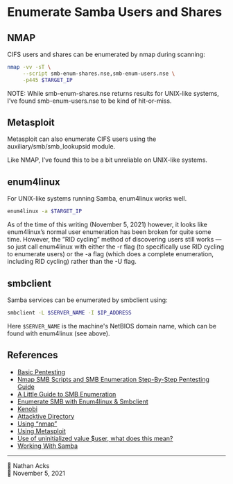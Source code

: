 # Enumerate Samba Users and Shares

## NMAP

CIFS users and shares can be enumerated by nmap during scanning:

```bash
nmap -vv -sT \
     --script smb-enum-shares.nse,smb-enum-users.nse \
     -p445 $TARGET_IP
```

NOTE: While smb-enum-shares.nse returns results for UNIX-like systems, I’ve found smb-enum-users.nse to be kind of hit-or-miss.

## Metasploit

Metasploit can also enumerate CIFS users using the auxiliary/smb/smb_lookupsid module.

Like NMAP, I’ve found this to be a bit unreliable on UNIX-like systems.

## enum4linux

For UNIX-like systems running Samba, enum4linux works well.

```bash
enum4linux -a $TARGET_IP
```

As of the time of this writing (November 5, 2021) however, it looks like enum4linux’s normal user enumeration has been broken for quite some time. However, the ”RID cycling” method of discovering users still works — so just call enum4linux with either the -r flag (to specifically use RID cycling to enumerate users) or the -a flag (which does a complete enumeration, including RID cycling) rather than the -U flag.

## smbclient

Samba services can be enumerated by smbclient using:

```bash
smbclient -L $SERVER_NAME -I $IP_ADDRESS
```

Here `$SERVER_NAME` is the machine's NetBIOS domain name, which can be found with enum4linux (see above).

## References

* [Basic Pentesting](tryhackme-basic-pentesting.md)
* [Nmap SMB Scripts and SMB Enumeration Step-By-Step Pentesting Guide](https://www.infosecademy.com/nmap-smb-scripts-enumeration/)
* [A Little Guide to SMB Enumeration](https://www.hackingarticles.in/a-little-guide-to-smb-enumeration/)
* [Enumerate SMB with Enum4linux & Smbclient](https://null-byte.wonderhowto.com/how-to/enumerate-smb-with-enum4linux-smbclient-0198049/)
* [Kenobi](tryhackme-complete-beginner.md)
* [Attacktive Directory](tryhackme-attacktive-directory.md)
* [Using “nmap”](nmap.md)
* [Using Metasploit](metasploit.md)
* [Use of uninitialized value $user, what does this mean?](https://github.com/CiscoCXSecurity/enum4linux/issues/4)
* [Working With Samba](working-with-samba.md)

- - - -

<span aria-hidden="true">👤</span> Nathan Acks  
<span aria-hidden="true">📅</span> November 5, 2021
